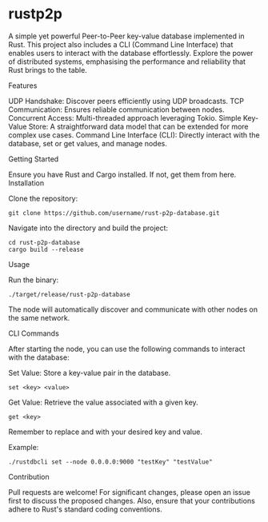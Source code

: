 # rustp2p

A simple yet powerful Peer-to-Peer key-value database implemented in Rust. This project also includes a CLI (Command Line Interface) that enables users to interact with the database effortlessly. Explore the power of distributed systems, emphasising the performance and reliability that Rust brings to the table.

Features

  UDP Handshake: Discover peers efficiently using UDP broadcasts.
  TCP Communication: Ensures reliable communication between nodes.
  Concurrent Access: Multi-threaded approach leveraging Tokio.
  Simple Key-Value Store: A straightforward data model that can be extended for more complex use cases.
  Command Line Interface (CLI): Directly interact with the database, set or get values, and manage nodes.

Getting Started

Ensure you have Rust and Cargo installed. If not, get them from here.
Installation

  Clone the repository:

    git clone https://github.com/username/rust-p2p-database.git

  Navigate into the directory and build the project:

    cd rust-p2p-database
    cargo build --release

Usage

  Run the binary:

    ./target/release/rust-p2p-database

The node will automatically discover and communicate with other nodes on the same network.

CLI Commands

After starting the node, you can use the following commands to interact with the database:

  Set Value: Store a key-value pair in the database.

    set <key> <value>

Get Value: Retrieve the value associated with a given key.

    get <key>

Remember to replace <key> and <value> with your desired key and value.

Example:
  
    ./rustdbcli set --node 0.0.0.0:9000 "testKey" "testValue"

Contribution

Pull requests are welcome! For significant changes, please open an issue first to discuss the proposed changes. Also, ensure that your contributions adhere to Rust's standard coding conventions.
